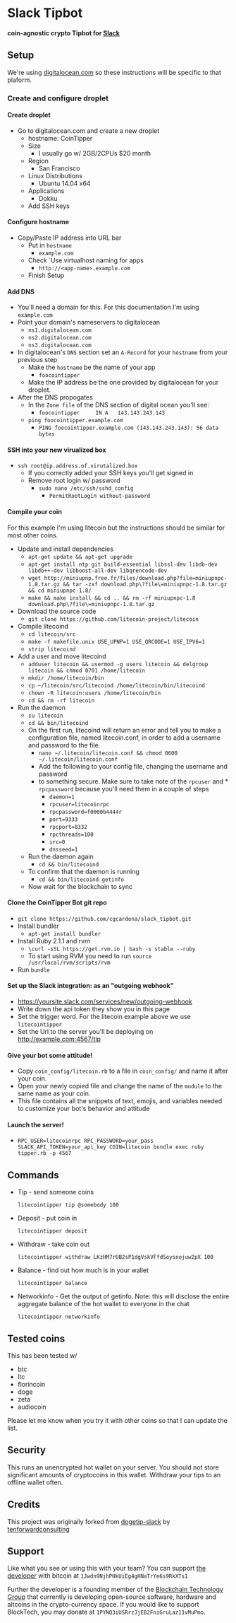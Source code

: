 # Slack Tipbot

#### coin-agnostic crypto Tipbot for [Slack](https://slack.com)

## Setup

We're using [digitalocean.com](https://digitalocean.com) so these instructions will be specific to that plaform.

### Create and configure droplet

#### Create droplet 

* Go to digitalocean.com and create a new droplet
  * hostname: CoinTipper
  * Size
    * I usually go w/ 2GB/2CPUs $20 month
  * Region
    * San Francisco
  * Linux Distributions
    * Ubuntu 14.04 x64
  * Applications
    * Dokku
  * Add SSH keys

#### Configure hostname

* Copy/Paste IP address into URL bar
  * Put in `hostname`
    * `example.com`
  * Check `Use virtualhost naming for apps
    * `http://<app-name>.example.com`
  * Finish Setup

#### Add DNS

* You'll need a domain for this. For this documentation I'm using `example.com`
* Point your domain's nameservers to digitalocean
  * `ns1.digitalocean.com`
  * `ns2.digitalocean.com`
  * `ns3.digitalocean.com`
* In digitalocean's `DNS` section set an `A-Record` for your `hostname` from your previous step
  * Make the `hostname` be the name of your app
    * `foocointipper`
  * Make the IP address be the one provided by digitalocean for your droplet.
* After the DNS propogates
  * In the `Zone file` of the DNS section of digital ocean you'll see:
    * `foocointipper	 IN A	143.143.243.143`
  * `ping foocointipper.example.com`
    * `PING foocointipper.example.com (143.143.243.143): 56 data bytes`

#### SSH into your new virualized box

* `ssh root@ip.address.of.virutalized.box`
  * If you correctly added your SSH keys you'll get signed in
  * Remove root login w/ password
    * `sudo nano /etc/ssh/sshd_config`
      * `PermitRootLogin without-password`

#### Compile your coin

For this example I'm using litecoin but the instructions should be similar for most other coins.

* Update and install dependencies
  * `apt-get update && apt-get upgrade`
  * `apt-get install ntp git build-essential libssl-dev libdb-dev libdb++-dev libboost-all-dev libqrencode-dev`
  * `wget http://miniupnp.free.fr/files/download.php?file=miniupnpc-1.8.tar.gz && tar -zxf download.php\?file\=miniupnpc-1.8.tar.gz && cd miniupnpc-1.8/`
  * `make && make install && cd .. && rm -rf miniupnpc-1.8 download.php\?file\=miniupnpc-1.8.tar.gz`
* Download the source code
  * `git clone https://github.com/litecoin-project/litecoin`
* Compile litecoind
  * `cd litecoin/src`
  * `make -f makefile.unix USE_UPNP=1 USE_QRCODE=1 USE_IPV6=1`
  * `strip litecoind`
* Add a user and move litecoind
  * `adduser litecoin && usermod -g users litecoin && delgroup litecoin && chmod 0701 /home/litecoin`
  * `mkdir /home/litecoin/bin`
  * `cp ~/litecoin/src/litecoind /home/litecoin/bin/litecoind`
  * `chown -R litecoin:users /home/litecoin/bin`
  * `cd && rm -rf litecoin`
* Run the daemon
  * `su litecoin`
  * `cd && bin/litecoind`    
  * On the first run, litecoind will return an error and tell you to make a configuration file, named litecoin.conf, in order to add a username and password to the file.
    * `nano ~/.litecoin/litecoin.conf && chmod 0600 ~/.litecoin/litecoin.conf`
    * Add the following to your config file, changing the username and password
    * to something secure. Make sure to take note of the `rpcuser` and * `rpcpassword` because you'll need them in a couple of steps
      * `daemon=1`
      * `rpcuser=litecoinrpc`
      * `rpcpassword=f0000b4444r`
      * `port=9333`
      * `rpcport=8332`
      * `rpcthreads=100`
      * `irc=0`
      * `dnsseed=1`
  * Run the daemon again
    * `cd && bin/litecoind` 
  * To confirm that the daemon is running
    * `cd && bin/litecoind getinfo`
  * Now wait for the blockchain to sync

#### Clone the CoinTipper Bot git repo

* `git clone https://github.com/cgcardona/slack_tipbot.git`
* Install bundler
  * `apt-get install bundler`
* Install Ruby 2.1.1 and rvm
  * `\curl -sSL https://get.rvm.io | bash -s stable --ruby`
  * To start using RVM you need to run `source /usr/local/rvm/scripts/rvm`
* Run `bundle`

#### Set up the Slack integration: as an "outgoing webhook" 

* https://yoursite.slack.com/services/new/outgoing-webhook
* Write down the api token they show you in this page
* Set the trigger word. For the litecoin example above we use `litecointipper`
* Set the Url to the server you'll be deploying on http://example.com:4567/tip

#### Give your bot some attitude!

* Copy `coin_config/litecoin.rb` to a file in `coin_config/` and name it after your coin. 
* Open your newly copied file and change the name of the `module` to the same name as your coin. 
* This file contains all the snippets of text, emojis, and variables needed to customize your bot's behavior and attitude 

#### Launch the server!

* `RPC_USER=litecoinrpc RPC_PASSWORD=your_pass SLACK_API_TOKEN=your_api_key COIN=litecoin bundle exec ruby tipper.rb -p 4567`
  
## Commands

* Tip - send someone coins

  `litecointipper tip @somebody 100`

* Deposit - put coin in

  `litecointipper deposit`

* Withdraw - take coin out

  `litecointipper withdraw LKzHM7rUB2sP1dgVskVFfdSoysnojuw2pX 100`

* Balance - find out how much is in your wallet

  `litecointipper balance`

* Networkinfo - Get the output of getinfo.  Note:  this will disclose the entire aggregate balance of the hot wallet to everyone in the chat

  `litecointipper networkinfo`

## Tested coins

This has been tested w/ 

* btc
* ltc
* florincoin
* doge
* zeta
* audiocoin

Please let me know when you try it with other coins so that I can update the list. 

## Security

This runs an unencrypted hot wallet on your server. You should not store significant amounts of cryptocoins in this wallet. Withdraw your tips to an offline wallet often. 

## Credits

This project was originally forked from [dogetip-slack](https://github.com/tenforwardconsulting/dogetip-slack) by [tenforwardconsulting](https://github.com/tenforwardconsulting)

## Support

Like what you see or using this with your team? You can support [the developer](https://github.com/cgcardona) with bitcoin at `1Jwdn9NjhPHkUiEg4gHNaTrYe6s9RkXTs1`

Further the developer is a founding member of the [Blockchain Technology Group](http://blocktech.co) that currently is developing open-source software, hardware and altcoins in the crypto-currency space.  If you would like to support BlockTech, you may donate at `1PYNQ3iUSRrzJjEB2FniGruLaz11vMuPmo`.
